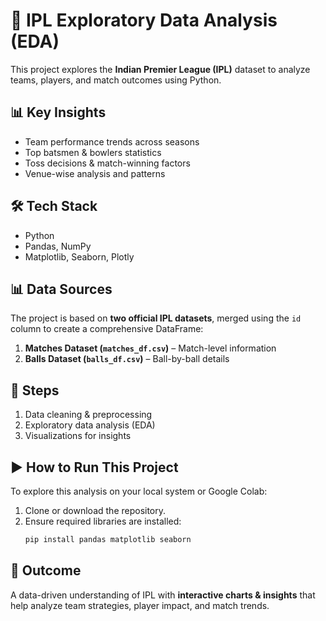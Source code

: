 # 🏏 IPL Exploratory Data Analysis (EDA)

This project explores the **Indian Premier League (IPL)** dataset to analyze teams, players, and match outcomes using Python.

## 📊 Key Insights
- Team performance trends across seasons  
- Top batsmen & bowlers statistics  
- Toss decisions & match-winning factors  
- Venue-wise analysis and patterns  

## 🛠️ Tech Stack
- Python  
- Pandas, NumPy  
- Matplotlib, Seaborn, Plotly

## 📊 Data Sources
The project is based on **two official IPL datasets**, merged using the `id` column to create a comprehensive DataFrame:

1. **Matches Dataset (`matches_df.csv`)** – Match-level information  
2. **Balls Dataset (`balls_df.csv`)** – Ball-by-ball details  

## 🚀 Steps
1. Data cleaning & preprocessing  
2. Exploratory data analysis (EDA)  
3. Visualizations for insights

## ▶️ How to Run This Project
To explore this analysis on your local system or Google Colab:

1. Clone or download the repository.  
2. Ensure required libraries are installed:  
   ```bash
   pip install pandas matplotlib seaborn


## 📌 Outcome
A data-driven understanding of IPL with **interactive charts & insights** that help analyze team strategies, player impact, and match trends.
